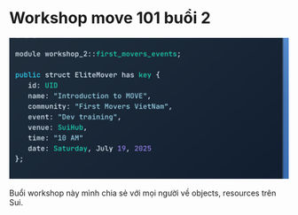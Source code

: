 
# Workshop move 101 buổi 2 

![Screenshot](../img/module_workshop_image_2.png)

Buổi workshop này mình chia sẻ với mọi người về objects, resources trên Sui. 
